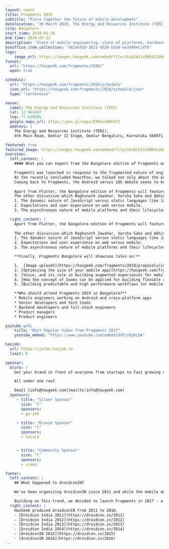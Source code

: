```yaml
---
layout: event
title: Fragments 2019
subtitle: "Piece together the future of mobile development"
datelocation: "30 March 2019, The Energy and Resources Institute (TERI), Bangalore"
city: Bangalore
start_time: 2019-03-30
end_time: 2019-03-31
description: "State of mobile engineering, state of platforms, hardware and user research."
boxoffice_item_collection: "d825e918-3621-4528-b3a9-ae39944c1475"
logo:
    image_url: https://images.hasgeek.com/embed/file/a1c81b17c80041398eebb8c724324860
funnel:
  url: "https://hasgeek.com/fragments/2019/"
  open: true

schedule:
  url: "https://hasgeek.com/fragments/2019/schedule"
  json_url: "https://hasgeek.com/fragments/2019/schedule/json"
  type: "conference"

venue:
  label: The Energy and Resources Institute (TERI)
  lat: 12.963497
  lng: 77.638086
  google_maps_url: https://goo.gl/maps/Q3RnieHQhSF2
  address: |
    The Energy and Resources Institute (TERI),
    4th Main Road, Domlur II Stage, Domlur Bengaluru, Karnataka 560071.

featured: true
featured_image: https://images.hasgeek.com/embed/file/a1c81b17c80041398eebb8c724324860
overview:
  left_content: |
    #### What you can expect from the Bangalore edition of Fragments on 30 March:

    Fragments was launched in response to the fragmented nature of engineering and software development for mobile. Much changed for mobile engineering in 2017 when React Native entered the landscape and cross-platform mobile development took off in a big way.
    At the recently concluded ReactFoo, we talked not only about the ecosystem emerging with ReactFoo, but also how organizations are structuring teams for Android, iOS and cross-platform mobile development.
    Coming back to Fragments, the Android versus iOS debate seems to be settled with Android winning the turf. Now, with Flutter taking off as a platform for mobile engineering, the battleground has opened between React Native versus Flutter. Who will win is not only a matter of adoption and user base metrics, but also which platform has a stronger community around it. On 30 March, speakers Priyanka Sabhagani and Ajin Asokan will share BookMyShow’s and Zerodha’s experiences (respectively) with React Native and Flutter, helping participants evaluate each platform’s strength and weaknesses. We look forward to deeper discussions around Flutter, where the platform has piqued a great deal of interest from developers (who have to write less code), but greater skepticism about Flutter’s capabilities with respect to data storage and related issues from senior developers.
    
    Apart from Flutter, the Bangalore edition of Fragments will feature talks on Kotlin and native app development. An interesting question to discuss here is the decision to go native versus when not to go native with your app. Which factors inform such a decision?
    The other discussion which Raghunath Jawahar, Varsha Saha and Abhinav Rastogi will take up is what native app developers can learn from the mature web front-end architectures. The discussion will steer around the following topics:
    1. The dynamic nature of JavaScript versus static languages like Java/Kotlin/Swift which is used to develop native mobile apps.
    2. Expectations and user experience on web versus mobile.
    3. The asynchronous nature of mobile platforms and their lifecycles – the unique challenges this factor presents.

  right_content: |
    Apart from Flutter, the Bangalore edition of Fragments will feature talks on Kotlin and native app development. An interesting question to discuss here is the decision to go native versus when not to go native with your app. Which factors inform such a decision?
    
    The other discussion which Raghunath Jawahar, Varsha Saha and Abhinav Rastogi will take up is what native app developers can learn from the mature web front-end architectures. The discussion will steer around the following topics:
    1. The dynamic nature of JavaScript versus static languages like Java/Kotlin/Swift which is used to develop native mobile apps.
    2. Expectations and user experience on web versus mobile.
    3. The asynchronous nature of mobile platforms and their lifecycles – the unique challenges this factor presents.

    **Finally, Fragments Bangalore will showcase talks on:**

    1.  [Image uploads](https://hasgeek.com/fragments/2019/proposals/image-uploads-for-mobile-web-o6uvGb4wNNcH3SXU2n9SXo) and [Constraint and Motion layout](https://hasgeek.com/fragments/2019/proposals/responsive-ui-with-constraint-and-motion-layout-P3znDTVcXQJ3LsYa6wV8dH).
    2. [Optimizing the size of your mobile app](https://hasgeek.com/fragments/2019/proposals/how-to-optimize-app-size-to-below-10-mb-wUnQtqZDcGbeVpGXQveyQJ).
    3. [Voice, and its role in building augmented experiences for mobile apps](https://hasgeek.com/fragments/2019/proposals/building-next-generational-voice-augmented-experie-Zey2CYpCfxeaQr37nvMEYY).
    4. [How the concept of Seams can be applied for building flexible and testable apps](https://hasgeek.com/fragments/2019/proposals/building-next-generational-voice-augmented-experie-Zey2CYpCfxeaQr37nvMEYY).
    5. [Building predictable and high performance workflows for mobile app engineering](https://hasgeek.com/fragments/2019/schedule/building-predictable-and-high-performance-workflows-for-mobile-app-development-BJnncT5K7novHXU4i8oYJh).

    **Who should attend Fragments 2019 in Bangalore?**
    * Mobile engineers working on Android and cross-platform apps
    * Senior developers and tech leads
    * Backend developers and full-stack engineers
    * Product managers
    * Product engineers

youtube_url:
    title: "Most Popular Video from Fragments 2017"
    youtube_embed: "https://www.youtube.com/embed/dXFiz9ybLbA"

hasjob:
  url: https://jsfoo.hasjob.co
  limit: 8

sponsor:
  blurb: |
    Get your brand in front of everyone from startups to fast growing companies, developers to CXOs.

    All under one roof.

    Email [info@hasgeek.com](mailto:info@hasgeek.com)
  sponsors:
     - title: "Silver Sponsor"
       size: "l"
       sponsors:
       - go-jek

     - title: "Bronze Sponsor"
       size: "l"
       sponsors:
       - hasura


     - title: "Community Sponsor"
       size: "l"
       sponsors:
       - vimeo

footer:
  left_content: |
    ## What happened to droidconIN?

    We've been organizing droidconIN since 2011 and while the mobile development landscape has been changing rapidly since, we have not. With the maturing of the mobile ecosystem, we are seeing more and more collaboration between mobile platform teams. The rise of cross platform frameworks and a drive for feature and design parity across platforms mean teams need to understand the mobile app ecosystem as whole, not just Android or iOS.

    Building on this trend, we decided to launch Fragments in 2017 - a community and conference that covers the mobile ecosystem as a whole. We will cover topics across Android, iOS, and even advancements in the mobile web, such as Progressive Web Apps.
  right_content: |
    HasGeek produced droidconIN from 2011 to 2016.
    - [Droidcon India 2011](https://droidcon.in/2011)
    - [Droidcon India 2012](https://droidcon.in/2012)
    - [Droidcon India 2013](https://droidcon.in/2013)
    - [Droidcon India 2014](https://droidcon.in/2014)
    - [droidconIN 2015](https://droidcon.in/2015)
    - [droidconIN 2016](https://droidcon.in/2016)
---
```

